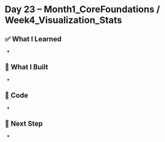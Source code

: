 # Day 23 – Month1_CoreFoundations / Week4_Visualization_Stats

## ✅ What I Learned
- 

## 🔨 What I Built
- 

## 📂 Code
- 

## 🎯 Next Step
- 
